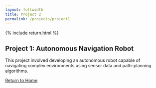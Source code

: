 ```yaml
---
layout: fullwidth
title: Project 2
permalink: /projects/project1
---
```


{% include return.html %}

<section class="project-details">
  <h1>Project 1: Autonomous Navigation Robot</h1>
  <p>
    This project involved developing an autonomous robot capable of navigating complex environments using sensor data and path-planning algorithms.
  </p>
  <!-- Add more project-specific content here -->
</section>

<footer class="page-return-footer">
  <a href="/" class="return-btn">Return to Home</a>
</footer>
